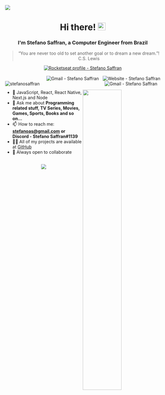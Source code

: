 <img width="auto" src="https://res.cloudinary.com/stefanosaffran/image/upload/v1596557625/ru5sj2goboqrtxl5d8m1.png">

<div align="center">
  <h1>Hi there! <img src="https://media.giphy.com/media/hvRJCLFzcasrR4ia7z/giphy.gif" width="25px"></h1>
</div>

<h3 align="center">
  I'm Stefano Saffran, a Computer Engineer from Brazil
</h3>

<blockquote align="center">“You are never too old to set another goal or to dream a new dream.”! C.S. Lewis</blockquote>

<div align="center">
  <a href="https://app.rocketseat.com.br/me/stefanosaffran" target="_blank" >
    <img alt="Rocketseat profile - Stefano Saffran" src="https://img.shields.io/badge/-Rocketseat-%239466FF?style=for-the-badge&logo=data:image/png;base64,iVBORw0KGgoAAAANSUhEUgAAABAAAAAQCAMAAAAoLQ9TAAAALVBMVEVHcExxWsF0XMJzXMJxWcFsUsD///9jRrzY0u6Xh9Gsn9n39fyMecy0qd2bjNJWBT0WAAAABHRSTlMA2Do606wF2QAAAGlJREFUGJVdj1cWwCAIBLEsRU3uf9xobDH8+GZwUYi8i6ucJwrxKE+7D0G9Q4vlYqtmCSjndr4CgCgzlyFgfKfKCVO0LrPKjmiqMxGXkJwNnXskqWG+1oSM+BSwD8f29YLNjvx/OQrn+g99oQSoNmt3PgAAAABJRU5ErkJggg==">
  </a>
</div>
<br>
<a href="https://stefanosaffran.com" target="_blank" >
  <img align="right" alt="Website - Stefano Saffran" src="https://img.shields.io/badge/-Website-222?style=flat-square&link=https://stefanosaffran.com">
</a>

<a href="mailto:stefanoas@gmail.com" target="_blank" >
  <img align="right" style="margin-right: 10px" alt="Gmail - Stefano Saffran" src="https://img.shields.io/badge/-Gmail-c14438?style=social&logo=Gmail&logoColor=c14438&link=mailto:stefanoas@gmail.com&longCache=true">
</a>

<a href="https://linkedin.com/in/stefanosaffran" target="_blank" >
  <img align="right" style="margin-right: 10px" alt="Gmail - Stefano Saffran" src="https://img.shields.io/badge/-Stefano%20Saffran-blue?style=social&logo=Linkedin&logoColor=blue">
</a>

 <img align="left" src="https://komarev.com/ghpvc/?username=stefanosaffran" alt="stefanosaffran" /><br>

<img align="right" style="width: 50%" src="https://github-readme-stats.vercel.app/api?username=stefanosaffran&count_private=true&show_icons=true&hide=issues&theme=dracula" />

- 🚀 JavaScript, React, React Native, Next.js and Node
- 💬 Ask me about **Programming related stuff, TV Series, Movies, Games, Sports, Books and so on...**
- 📫 How to reach me: **stefanoas@gmail.com or Discord - Stefano Saffran#1139**
- 👨‍💻 All of my projects are available at [GitHub](https://github.com/StefanoSaffran)
- 🤝 Always open to collaborate

<br>

<div align="center">
   <img  src="https://github-profile-trophy.vercel.app/?username=stefanosaffran&theme=dracula&no-frame=true&margin-w=30&column=6&rank=SSS,SS,S,AAA,AA,A,B,C" />
</div>


